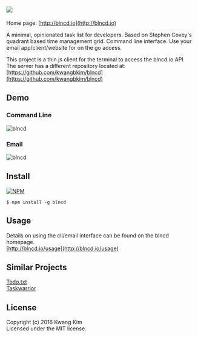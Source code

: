 # ![](http://blncd.io/assets/readme-logo.png)

Home page: [http://blncd.io](http://blncd.io)

A minimal, opinionated task list for developers.  Based on Stephen Covey's quadrant based time management grid.  Command line interface.  Use your email app/client/website for on the go access.

This project is a thin js client for the terminal to access the blncd.io API  
The server has a different repository located at: [https://github.com/kwangbkim/blncd](https://github.com/kwangbkim/blncd)

## Demo

### Command Line ###
![blncd](https://github.com/kwangbkim/blncd/blob/master/public/assets/blncd-demo.gif)

### Email ###
![blncd](https://github.com/kwangbkim/blncd/blob/master/public/assets/email-demo.gif)

## Install

[![NPM](https://nodei.co/npm/blncd.png?downloads=true)](https://nodei.co/npm/blncd/)

```
$ npm install -g blncd
```

## Usage
Details on using the cli/email interface can be found on the blncd homepage.  
[http://blncd.io/usage](http://blncd.io/usage)

## Similar Projects
[Todo.txt](https://github.com/ginatrapani/todo.txt-cli)  
[Taskwarrior](https://taskwarrior.org/)

## License
Copyright (c) 2016 Kwang Kim  
Licensed under the MIT license.
